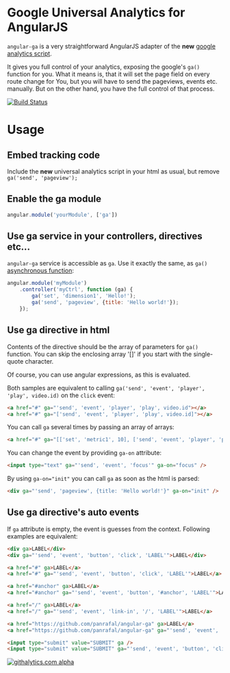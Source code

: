 Google Universal Analytics for AngularJS
========================================

`angular-ga` is a very straightforward AngularJS adapter of the 
**new** [google analytics script](https://developers.google.com/analytics/devguides/collection/analyticsjs/). 

It gives you full control of your analytics, exposing the google's `ga()` function for you.
What it means is, that it will set the page field on every route change for You, but you will 
have to send the pageviews, events etc. manually. But on the other hand, you have the full control of that process.

[![Build Status](https://travis-ci.org/panrafal/angular-ga.png?branch=master)](https://travis-ci.org/panrafal/angular-ga)

Usage
=====

## Embed tracking code

Include the **new** universal analytics script in your html as usual, but remove `ga('send', 'pageview');`

## Enable the ga module

```js
angular.module('yourModule', ['ga'])
```

## Use ga service in your controllers, directives etc...

`angular-ga` service is accessible as `ga`. Use it exactly the same, as `ga()` [asynchronous function](https://developers.google.com/analytics/devguides/collection/analyticsjs/method-reference):

```js
angular.module('myModule')
    .controller('myCtrl', function (ga) {
        ga('set', 'dimension1', 'Hello!');
        ga('send', 'pageview', {title: 'Hello world!'});
    });
```

## Use ga directive in html

Contents of the directive should be the array of parameters for `ga()` function. 
You can skip the enclosing array '[]' if you start with the single-quote character.

Of course, you can use angular expressions, as this is evaluated.

Both samples are equivalent to calling `ga('send', 'event', 'player', 'play', video.id)` on the `click` event:

```html
<a href="#" ga="'send', 'event', 'player', 'play', video.id"></a>
<a href="#" ga="['send', 'event', 'player', 'play', video.id]"></a>
```

You can call `ga` several times by passing an array of arrays:

```html
<a href="#" ga="[['set', 'metric1', 10], ['send', 'event', 'player', 'play', video.id]]"></a>
```

You can change the event by providing `ga-on` attribute:

```html
<input type="text" ga="'send', 'event', 'focus'" ga-on="focus" />
```

By using `ga-on="init"` you can call `ga` as soon as the html is parsed:

```html
<div ga="'send', 'pageview', {title: 'Hello world!'}" ga-on="init" />
```

## Use ga directive's auto events

If `ga` attribute is empty, the event is guesses from the context. Following examples
are equivalent:

```html
<div ga>LABEL</div>
<div ga="'send', 'event', 'button', 'click', 'LABEL'">LABEL</div>
```

```html
<a href="#" ga>LABEL</a>
<a href="#" ga="'send', 'event', 'button', 'click', 'LABEL'">LABEL</a>
```

```html
<a href="#anchor" ga>LABEL</a>
<a href="#anchor" ga="'send', 'event', 'button', '#anchor', 'LABEL'">LABEL</a>
```

```html
<a href="/" ga>LABEL</a>
<a href="/" ga="'send', 'event', 'link-in', '/', 'LABEL'">LABEL</a>
```

```html
<a href="https://github.com/panrafal/angular-ga" ga>LABEL</a>
<a href="https://github.com/panrafal/angular-ga" ga="'send', 'event', 'link-out', 'https://github.com/panrafal/angular-ga', 'LABEL'">LABEL</a>
```

```html
<input type="submit" value="SUBMIT" ga />
<input type="submit" value="SUBMIT" ga="'send', 'event', 'button', 'click', 'SUBMIT'" />
```


[![githalytics.com alpha](https://cruel-carlota.pagodabox.com/1b31cde4eb48524cf5194d3c2bf1ef68 "githalytics.com")](http://githalytics.com/panrafal/angular-ga)

